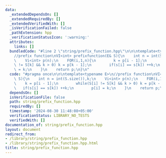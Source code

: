```yaml
---
data:
  _extendedDependsOn: []
  _extendedRequiredBy: []
  _extendedVerifiedWith: []
  _isVerificationFailed: false
  _pathExtension: hpp
  _verificationStatusIcon: ':warning:'
  attributes:
    links: []
  bundledCode: "#line 2 \"string/prefix_function.hpp\"\n\n\ntemplate<typename E>\n\
    //prefix function\nVI<int> prefixfunction(E& S){\n    int n = int(S.size()),k;\n\
    \    Vi<int> p(n);\n    FOR(i,1,n){\n        k = p[i - 1];\n        while(S[i]\
    \ != S[k] && k > 0) k = p[k - 1];\n        if(s[i] == s[k]) ++k;\n        p[i]\
    \ = k;\n    }\n    return p;\n}\n"
  code: "#pragma once\n\n\ntemplate<typename E>\n//prefix function\nVI<int> prefixfunction(E&\
    \ S){\n    int n = int(S.size()),k;\n    Vi<int> p(n);\n    FOR(i,1,n){\n    \
    \    k = p[i - 1];\n        while(S[i] != S[k] && k > 0) k = p[k - 1];\n     \
    \   if(s[i] == s[k]) ++k;\n        p[i] = k;\n    }\n    return p;\n}"
  dependsOn: []
  isVerificationFile: false
  path: string/prefix_function.hpp
  requiredBy: []
  timestamp: '2024-08-30 11:48:08+05:00'
  verificationStatus: LIBRARY_NO_TESTS
  verifiedWith: []
documentation_of: string/prefix_function.hpp
layout: document
redirect_from:
- /library/string/prefix_function.hpp
- /library/string/prefix_function.hpp.html
title: string/prefix_function.hpp
---
```

